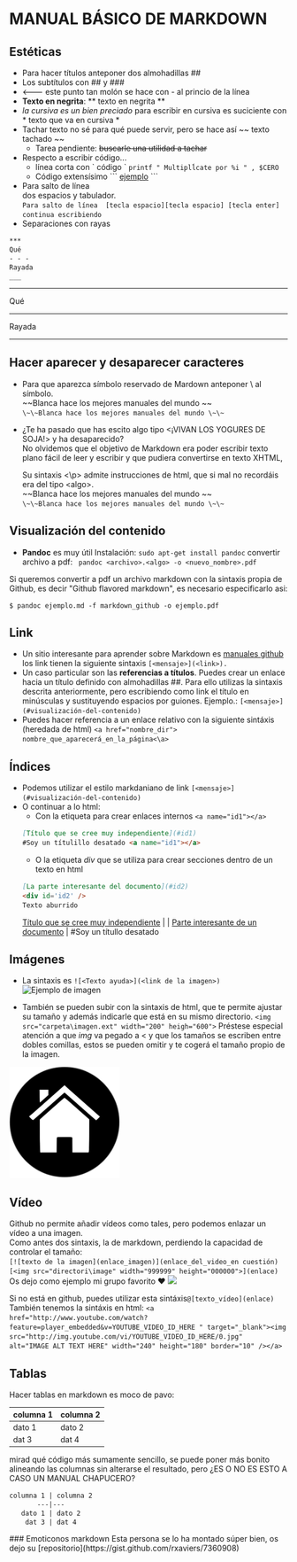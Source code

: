 # MANUAL BÁSICO DE MARKDOWN

## Estéticas
 - Para hacer títulos anteponer dos almohadillas \##
 - Los subtítulos con \## y \###
 - <--- este punto tan molón se hace con \- al princio de la línea
 - **Texto en negrita**:  \** texto en negrita \**
 - *la cursiva es un bien preciado* para escribir en cursiva es suciciente con  \* texto que va en cursiva \*
 - Tachar texto no sé para qué puede servir, pero se hace así \~~ texto tachado \~~
   - Tarea pendiente: ~~buscarle una utilidad a tachar~~
 - Respecto a escribir código... 
   - línea corta con \` código \`  `printf " Multiplĺcate por %i " , $CERO `
   - Código extensísimo  \`\`\` [ejemplo](#tablas) \`\`\` 
  - Para salto de línea  
  dos espacios y tabulador.  
  `Para salto de línea  [tecla espacio][tecla espacio] [tecla enter] continua escribiendo`
  - Separaciones con rayas 
  ```
  ***
  Qué
  - - -
  Rayada
  ___
  ```
 ***
 Qué
 - - -
 Rayada
 ___
 
 
## Hacer aparecer y desaparecer caracteres

 - Para que aparezca símbolo reservado de Mardown anteponer \ al símbolo. 
  <br />	\~\~Blanca hace los mejores manuales del mundo \~\~ 
  <br />	`\~\~Blanca hace los mejores manuales del mundo \~\~ `
  
 - ¿Te ha pasado que has escito algo tipo \<¡VIVAN LOS YOGURES DE SOJA!\> y ha desaparecido?  
 No olvidemos que el objetivo de Markdown era poder escribir texto plano fácil de leer y escribir y que pudiera convertirse en texto XHTML, <p> Su sintaxis <\p> admite instrucciones de html, que si mal no recordáis era del tipo \<algo\>.
	  <br />	\~\~Blanca hace los mejores manuales del mundo \~\~ 
  <br />	`\~\~Blanca hace los mejores manuales del mundo \~\~ `
  

## Visualización del contenido
- **Pandoc** es muy útil
 Instalación:  `sudo apt-get install pandoc`
 convertir archivo a pdf:  ` pandoc <archivo>.<algo> -o <nuevo_nombre>.pdf`

Si queremos convertir a pdf un archivo markdown con la sintaxis propia de Github,
es decir "Github flavored markdown", es necesario especificarlo asi:

```console
$ pandoc ejemplo.md -f markdown_github -o ejemplo.pdf
```


## Link
- Un sitio interesante para aprender sobre Markdown es [manuales github](https://help.github.com/articles/basic-writing-and-formatting-syntax/#links)
los link tienen la siguiente sintaxis `[<mensaje>](<link>).`
- Un caso particular son las **referencias a títulos**. Puedes crear un enlace hacia un título
definido con almohadillas \##. Para ello utilizas la sintaxis descrita anteriormente, pero
escribiendo como link el título en minúsculas y sustituyendo espacios por guiones.
Ejemplo.: `[<mensaje>](#visualización-del-contenido) `
- Puedes hacer referencia  a un enlace relativo con la siguiente sintáxis (heredada de html)
`<a href="nombre_dir"> nombre_que_aparecerá_en_la_página<\a> `  

## Índices  
- Podemos utilizar el estilo markdaniano de link `[<mensaje>](#visualización-del-contenido) `  
- O continuar a lo html: 
  - Con la etiqueta para crear enlaces internos  `<a name="id1"></a>`
  ```md
  [Título que se cree muy independiente](#id1)
  #Soy un títulillo desatado <a name="id1"></a>
  ```
  - O la etiqueta *div* que se utiliza para crear secciones dentro de un texto en html  
  ```md
  [La parte interesante del documento](#id2)
  <div id='id2' />
  Texto aburrido
  ```  
    [Título que se cree muy independiente](#id1)
	|
	|
	[Parte interesante de un documento](#id2)
	|
  #Soy un títullo desatado <a name="id1"></a>
## Imágenes

- La sintaxis es `![<Texto ayuda>](<link de la imagen>) `
 ![Ejemplo de imagen](https://media.giphy.com/media/aRmAPxula4i7C/giphy.gif)
 
- También se pueden subir con la sintaxis de html, que te permite ajustar su tamaño y además indicarle que está en su mismo directorio. `<img src="carpeta\imagen.ext" width="200" heigh="600">` 
Préstese especial atención a que *img* va pegado a < y que los tamaños se escriben entre dobles comillas, estos se pueden omitir y te cogerá el tamaño propio de la imagen. 
<img src="..\img\home.png" width="200" heigh="200">  

## Vídeo 

Github no permite añadir vídeos como tales, pero podemos enlazar un vídeo a una imagen.  
Como antes dos sintaxis, la de markdown, perdiendo la capacidad de controlar el tamaño:  
`[![texto de la imagen](enlace_imagen)](enlace_del_video_en cuestión)`  
`[<img src="directori\image" width="999999" height="000000">](enlace)`  
Os dejo como ejemplo mi grupo favorito :heart:
[<img src="media\vetusta.jpeg">](https://www.youtube.com/watch?v=6EGCURYvBhw)

Si no está en github, puedes utilizar esta sintáxis`@[texto_vídeo](enlace)`  
También tenemos la sintáxis en html:
 `<a href="http://www.youtube.com/watch?feature=player_embedded&v=YOUTUBE_VIDEO_ID_HERE
" target="_blank"><img src="http://img.youtube.com/vi/YOUTUBE_VIDEO_ID_HERE/0.jpg" 
alt="IMAGE ALT TEXT HERE" width="240" height="180" border="10" /></a>`

## Tablas

Hacer tablas en markdown es moco de pavo:

columna 1 | columna 2
---|---
dato 1 | dato 2
dat 3 | dat 4

mirad qué código más sumamente sencillo, se puede poner más bonito alineando las columnas sin alterarse el resultado, pero ¿ES O NO ES ESTO A CASO UN MANUAL CHAPUCERO?
```
columna 1 | columna 2
       ---|---
   dato 1 | dato 2
    dat 3 | dat 4
``` 
<div id='id2' />
### Emoticonos markdown  
Esta persona se lo ha montado súper bien, os dejo su [repositorio](https://gist.github.com/rxaviers/7360908) 
